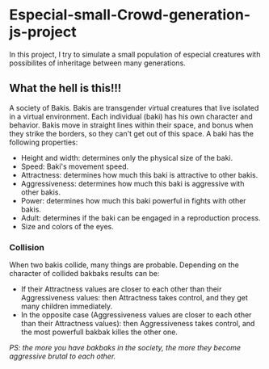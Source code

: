 # Especial-small-Crowd-generation-js-project
In this project, I try to simulate a small population of especial creatures with possibilites of inheritage between many generations.

## What the hell is this!!!
A society of Bakis. Bakis are transgender virtual creatures that live isolated in a virtual environment. Each individual (baki) has his own character and behavior.
Bakis move in straight lines within their space, and bonus when they strike the borders, so they can't get out of this space. A baki has the following properties:
- Height and width: determines only the physical size of the baki.
- Speed: Baki's movement speed.
- Attractness: determines how much this baki is attractive to other bakis.
- Aggressiveness: determines how much this baki is aggressive with other bakis.
- Power: determines how much this baki powerful in fights with other bakis.
- Adult: determines if the baki can be engaged in a reproduction process.
- Size and colors of the eyes.

### Collision
When two bakis collide, many things are probable. Depending on the character of collided bakbaks results can be:
- If their Attractness values are closer to each other than their Aggressiveness values: then Attractness takes control, and they get many children immediately.
- In the opposite case (Aggressiveness values are closer to each other than their Attractness values): then Aggressiveness takes control, and the most powerfull bakbak killes the other one.
				
*PS: the more you have bakbaks in the society, the more they become aggressive brutal to each other.*
